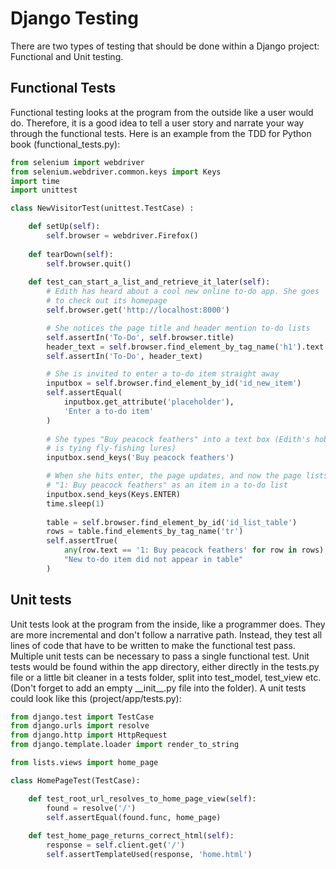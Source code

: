 # Django Testing

There are two types of testing that should be done within a Django project: Functional and Unit testing.
## Functional Tests
Functional testing looks at the program from the outside like a user would do. Therefore, it is a good idea to tell a user story and narrate your way through the functional tests. Here is an example from the TDD for Python book (functional_tests.py):
```py
from selenium import webdriver
from selenium.webdriver.common.keys import Keys
import time
import unittest

class NewVisitorTest(unittest.TestCase) :

	def setUp(self):
		self.browser = webdriver.Firefox()
		
	def tearDown(self):
		self.browser.quit()
		
	def test_can_start_a_list_and_retrieve_it_later(self):
		# Edith has heard about a cool new online to-do app. She goes
		# to check out its homepage
		self.browser.get('http://localhost:8000')

		# She notices the page title and header mention to-do lists
		self.assertIn('To-Do', self.browser.title)
		header_text = self.browser.find_element_by_tag_name('h1').text
		self.assertIn('To-Do', header_text)

		# She is invited to enter a to-do item straight away
		inputbox = self.browser.find_element_by_id('id_new_item')
		self.assertEqual(
			inputbox.get_attribute('placeholder'),
			'Enter a to-do item'
		)
		
		# She types "Buy peacock feathers" into a text box (Edith's hobby
		# is tying fly-fishing lures)
		inputbox.send_keys('Buy peacock feathers')

		# When she hits enter, the page updates, and now the page lists
		# "1: Buy peacock feathers" as an item in a to-do list
		inputbox.send_keys(Keys.ENTER)
		time.sleep(1)
		
		table = self.browser.find_element_by_id('id_list_table')
		rows = table.find_elements_by_tag_name('tr')
		self.assertTrue(
			any(row.text == '1: Buy peacock feathers' for row in rows),
			"New to-do item did not appear in table"
		)
```

## Unit tests
Unit tests look at the program from the inside, like a programmer does. They are more incremental and don't follow a narrative path. Instead, they test all lines of code that have to be written to make the functional test pass. Multiple unit tests can be necessary to pass a single functional test. Unit tests would be found within the app directory, either directly in the tests.py file or a little bit cleaner in a tests folder, split into test_model, test_view etc. (Don't forget to add an empty \_\_init__.py file into the folder). A unit tests could look like this (project/app/tests.py):
```py
from django.test import TestCase
from django.urls import resolve
from django.http import HttpRequest
from django.template.loader import render_to_string

from lists.views import home_page

class HomePageTest(TestCase):

	def test_root_url_resolves_to_home_page_view(self):
		found = resolve('/')
		self.assertEqual(found.func, home_page)
		
	def test_home_page_returns_correct_html(self):
		response = self.client.get('/')
		self.assertTemplateUsed(response, 'home.html')
```
<!--stackedit_data:
eyJoaXN0b3J5IjpbMTcwOTAxNjg5MF19
-->